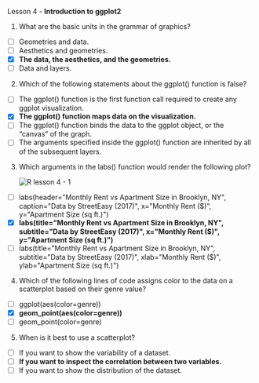 Lesson 4 - **Introduction to ggplot2**

1.	What are the basic units in the grammar of graphics?
-  [ ]	Geometries and data.
-  [ ]	Aesthetics and geometries.
-  [x]	**The data, the aesthetics, and the geometries.**
-  [ ]	Data and layers.

2.	Which of the following statements about the ggplot() function is false?
-  [ ]	The ggplot() function is the first function call required to create any ggplot visualization.
-  [x]	**The ggplot() function maps data on the visualization.**
-  [ ]	The ggplot() function binds the data to the ggplot object, or the “canvas” of the graph.
-  [ ]	The arguments specified inside the ggplot() function are inherited by all of the subsequent layers.

3.	Which arguments in the labs() function would render the following plot?

    ![R lesson 4 - 1](https://github.com/damalialutfiani/Quizz-on-codecademy2/assets/74751990/7bf997fc-c868-41d9-97ae-9d28b0ae950b)

-  [ ]	labs(header="Monthly Rent vs Apartment Size in Brooklyn, NY", caption="Data by StreetEasy (2017)", x="Monthly Rent ($)", y="Apartment Size (sq ft.)")
-  [x]	**labs(title="Monthly Rent vs Apartment Size in Brooklyn, NY", subtitle="Data by StreetEasy (2017)", x="Monthly Rent ($)", y="Apartment Size (sq ft.)")**
-  [ ]	labs(title="Monthly Rent vs Apartment Size in Brooklyn, NY", subtitle="Data by StreetEasy (2017)", xlab="Monthly Rent ($)", ylab="Apartment Size (sq ft.)")

4.	Which of the following lines of code assigns color to the data on a scatterplot based on their genre value?
-  [ ]	ggplot(aes(color=genre))
-  [x]	**geom_point(aes(color=genre))**
-  [ ]	geom_point(color=genre)

5.	When is it best to use a scatterplot?
-  [ ]	If you want to show the variability of a dataset.
-  [ ]	**If you want to inspect the correlation between two variables.**
-  [ ]	If you want to show the distribution of the dataset.
